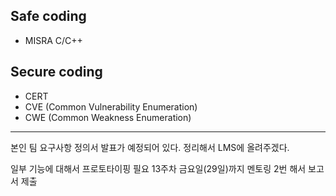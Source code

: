 ## Safe coding
- MISRA C/C++

## Secure coding
- CERT
- CVE (Common Vulnerability Enumeration)
- CWE (Common Weakness Enumeration)

---
본인 팀 요구사항 정의서 발표가 예정되어 있다.
정리해서 LMS에 올려주겠다.

일부 기능에 대해서 프로토타이핑 필요
13주차 금요일(29일)까지 멘토링 2번 해서 보고서 제출